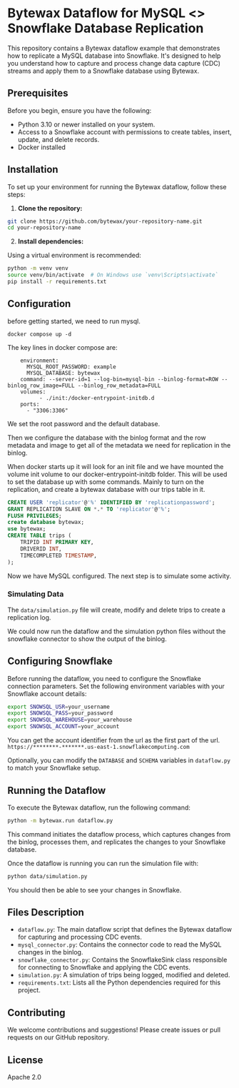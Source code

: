# Bytewax Dataflow for MySQL <> Snowflake Database Replication

This repository contains a Bytewax dataflow example that demonstrates how to replicate a MySQL database into Snowflake. It's designed to help you understand how to capture and process change data capture (CDC) streams and apply them to a Snowflake database using Bytewax.

## Prerequisites

Before you begin, ensure you have the following:

- Python 3.10 or newer installed on your system.
- Access to a Snowflake account with permissions to create tables, insert, update, and delete records.
- Docker installed

## Installation

To set up your environment for running the Bytewax dataflow, follow these steps:

1. **Clone the repository:**

```bash
git clone https://github.com/bytewax/your-repository-name.git
cd your-repository-name
```

2. **Install dependencies:**

Using a virtual environment is recommended:

```bash
python -m venv venv
source venv/bin/activate  # On Windows use `venv\Scripts\activate`
pip install -r requirements.txt
```

## Configuration

before getting started, we need to run mysql.

`docker compose up -d`

The key lines in docker compose are:

```docker
    environment:
      MYSQL_ROOT_PASSWORD: example
      MYSQL_DATABASE: bytewax
    command: --server-id=1 --log-bin=mysql-bin --binlog-format=ROW --binlog_row_image=FULL --binlog_row_metadata=FULL
    volumes: 
          - ./init:/docker-entrypoint-initdb.d
    ports:
      - "3306:3306"
```

We set the root password and the default database.

Then we configure the database with the binlog format and the row metadata and image to get all of the metadata we need for replication in the binlog.

When docker starts up it will look for an init file and we have mounted the volume init volume to our docker-entrypoint-initdb folder. This will be used to set the database up with some commands. Mainly to turn on the replication, and create a bytewax database with our trips table in it.

```sql
CREATE USER 'replicator'@'%' IDENTIFIED BY 'replicationpassword';
GRANT REPLICATION SLAVE ON *.* TO 'replicator'@'%';
FLUSH PRIVILEGES;
create database bytewax;
use bytewax;
CREATE TABLE trips (
    TRIPID INT PRIMARY KEY,
    DRIVERID INT,
    TIMECOMPLETED TIMESTAMP,
);
```

Now we have MySQL configured. The next step is to simulate some activity.

### Simulating Data

The `data/simulation.py` file will create, modify and delete trips to create a replication log.

We could now run the dataflow and the simulation python files without the snowflake connector to show the output of the binlog.

## Configuring Snowflake

Before running the dataflow, you need to configure the Snowflake connection parameters. Set the following environment variables with your Snowflake account details:

```bash
export SNOWSQL_USR=your_username
export SNOWSQL_PASS=your_password
export SNOWSQL_WAREHOUSE=your_warehouse
export SNOWSQL_ACCOUNT=your_account
```

You can get the account identifier from the url as the first part of the url.
`https://********-*******.us-east-1.snowflakecomputing.com`

Optionally, you can modify the `DATABASE` and `SCHEMA` variables in `dataflow.py` to match your Snowflake setup.

## Running the Dataflow

To execute the Bytewax dataflow, run the following command:

```bash
python -m bytewax.run dataflow.py
```

This command initiates the dataflow process, which captures changes from the binlog, processes them, and replicates the changes to your Snowflake database.

Once the dataflow is running you can run the simulation file with:

```bash
python data/simulation.py
```

You should then be able to see your changes in Snowflake.

## Files Description

- `dataflow.py`: The main dataflow script that defines the Bytewax dataflow for capturing and processing CDC events.
- `mysql_connector.py`: Contains the connector code to read the MySQL changes in the binlog.
- `snowflake_connector.py`: Contains the SnowflakeSink class responsible for connecting to Snowflake and applying the CDC events.
- `simulation.py`: A simulation of trips being logged, modified and deleted.
- `requirements.txt`: Lists all the Python dependencies required for this project.

## Contributing

We welcome contributions and suggestions! Please create issues or pull requests on our GitHub repository.

## License

Apache 2.0
